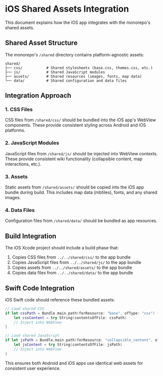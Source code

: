 # iOS Shared Assets Integration

This document explains how the iOS app integrates with the monorepo's shared assets.

## Shared Asset Structure

The monorepo's `/shared` directory contains platform-agnostic assets:

```
shared/
├── css/           # Shared stylesheets (base.css, themes.css, etc.)
├── js/            # Shared JavaScript modules
├── assets/        # Shared resources (images, fonts, map data)
└── data/          # Shared configuration and data files
```

## Integration Approach

### 1. CSS Files
CSS files from `/shared/css/` should be bundled into the iOS app's WebView components.
These provide consistent styling across Android and iOS platforms.

### 2. JavaScript Modules  
JavaScript files from `/shared/js/` should be injected into WebView contexts.
These provide consistent wiki functionality (collapsible content, map interactions, etc.).

### 3. Assets
Static assets from `/shared/assets/` should be copied into the iOS app bundle during build.
This includes map data (mbtiles), fonts, and any shared images.

### 4. Data Files
Configuration files from `/shared/data/` should be bundled as app resources.

## Build Integration

The iOS Xcode project should include a build phase that:

1. Copies CSS files from `../../shared/css/` to the app bundle
2. Copies JavaScript files from `../../shared/js/` to the app bundle  
3. Copies assets from `../../shared/assets/` to the app bundle
4. Copies data files from `../../shared/data/` to the app bundle

## Swift Code Integration

iOS Swift code should reference these bundled assets:

```swift
// Load shared CSS
if let cssPath = Bundle.main.path(forResource: "base", ofType: "css") {
    let cssContent = try String(contentsOfFile: cssPath)
    // Inject into WebView
}

// Load shared JavaScript
if let jsPath = Bundle.main.path(forResource: "collapsible_content", ofType: "js") {
    let jsContent = try String(contentsOfFile: jsPath)
    // Inject into WebView
}
```

This ensures both Android and iOS apps use identical web assets for consistent user experience.